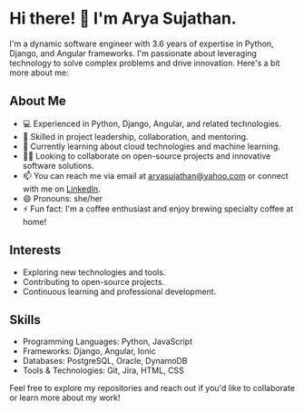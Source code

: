 # Hi there! 👋 I'm Arya Sujathan.

I'm a dynamic software engineer with 3.6 years of expertise in Python, Django, and Angular frameworks. I'm passionate about leveraging technology to solve complex problems and drive innovation. Here's a bit more about me:

## About Me

- 💻 Experienced in Python, Django, Angular, and related technologies.
- 🚀 Skilled in project leadership, collaboration, and mentoring.
- 🌱 Currently learning about cloud technologies and machine learning.
- 👯‍♂️ Looking to collaborate on open-source projects and innovative software solutions.
- 📫 You can reach me via email at [aryasujathan@yahoo.com](mailto:aryasujathan@yahoo.com) or connect with me on [LinkedIn](https://www.linkedin.com/in/arya-e-s-88905817b).
- 😄 Pronouns: she/her
- ⚡ Fun fact: I'm a coffee enthusiast and enjoy brewing specialty coffee at home!

## Interests

- Exploring new technologies and tools.
- Contributing to open-source projects.
- Continuous learning and professional development.

## Skills

- Programming Languages: Python, JavaScript
- Frameworks: Django, Angular, Ionic
- Databases: PostgreSQL, Oracle, DynamoDB
- Tools & Technologies: Git, Jira, HTML, CSS

Feel free to explore my repositories and reach out if you'd like to collaborate or learn more about my work!


